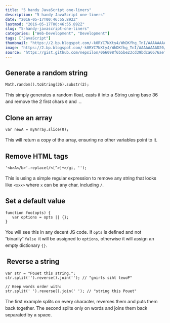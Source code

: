 ```yaml
---
title: "5 handy JavaScript one-liners"
description: "5 handy JavaScript one-liners"
date: "2016-05-17T00:46:55.892Z"
lastmod: "2016-05-17T00:46:55.892Z"
slug: "5-handy-javascript-one-liners"
categories: ["Web-Development", "Development"]
tags: ["JavaScript"]
thumbnail: "https://2.bp.blogspot.com/-k0RYC7NXty4/WhDKfhg_TnI/AAAAAAAAD20/4PH54d0axJEQkfOHzsnKaFAnjvpOVFMrwCLcBGAs/s400/1433693516339_zpsor3v2pza.png"
image: "https://2.bp.blogspot.com/-k0RYC7NXty4/WhDKfhg_TnI/AAAAAAAAD20/4PH54d0axJEQkfOHzsnKaFAnjvpOVFMrwCLcBGAs/s1600/1433693516339_zpsor3v2pza.png"
source: "https://gist.github.com/nepsilon/066098f6b5be23cd39bdca6676aef323"
---
```



## Generate a random string

    Math.random().toString(36).substr(2);

<span style="color:rgb(34, 34, 34); font-family:helvetica neue,helvetica,helvetica,arial,sans-serif; font-size:15px">This simply generates a random float, casts it into a String using base 36 and remove the 2 first chars </span>``0``<span style="color:rgb(34, 34, 34); font-family:helvetica neue,helvetica,helvetica,arial,sans-serif; font-size:15px"> and </span>``.``<span style="color:rgb(34, 34, 34); font-family:helvetica neue,helvetica,helvetica,arial,sans-serif; font-size:15px">.</span>

## Clone an array

    var newA = myArray.slice(0);

<span style="color:rgb(34, 34, 34); font-family:helvetica neue,helvetica,helvetica,arial,sans-serif; font-size:15px">This will return a copy of the array, ensuring no other variables point to it.</span>

## Remove HTML tags

    '<b>A</b>'.replace(/<[^>]+>/gi, '');

<span style="color:rgb(34, 34, 34); font-family:helvetica neue,helvetica,helvetica,arial,sans-serif; font-size:15px">This is using a simple regular expression to remove any string that looks like </span>``<xxx>``<span style="color:rgb(34, 34, 34); font-family:helvetica neue,helvetica,helvetica,arial,sans-serif; font-size:15px"> where </span>``x``<span style="color:rgb(34, 34, 34); font-family:helvetica neue,helvetica,helvetica,arial,sans-serif; font-size:15px"> can be any char, including </span>``/``<span style="color:rgb(34, 34, 34); font-family:helvetica neue,helvetica,helvetica,arial,sans-serif; font-size:15px">.</span>

## Set a default value

    function foo(opts) { 
       var options = opts || {}; 
    }

<span style="color:rgb(34, 34, 34); font-family:helvetica neue,helvetica,helvetica,arial,sans-serif; font-size:15px">You will see this in any decent JS code. If </span>`opts`<span style="color:rgb(34, 34, 34); font-family:helvetica neue,helvetica,helvetica,arial,sans-serif; font-size:15px"> is defined and not “binarily” </span>`false `<span style="color:rgb(34, 34, 34); font-family:helvetica neue,helvetica,helvetica,arial,sans-serif; font-size:15px">it will be assigned to </span>``options``<span style="color:rgb(34, 34, 34); font-family:helvetica neue,helvetica,helvetica,arial,sans-serif; font-size:15px">, otherwise it will assign an empty dictionary </span>``{}``<span style="color:rgb(34, 34, 34); font-family:helvetica neue,helvetica,helvetica,arial,sans-serif; font-size:15px">.</span>

##  Reverse a string

    var str = "Pouet this string."; 
    str.split('').reverse().join(''); // "gnirts siht teuoP"  

    // Keep words order with: 
    str.split(' ').reverse().join(' '); // "string this Pouet"

<span style="color:rgb(34, 34, 34); font-family:helvetica neue,helvetica,helvetica,arial,sans-serif; font-size:15px">The first example splits on every character, reverses them and puts them back together. The second splits only on words and joins them back separated by a space.</span>